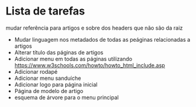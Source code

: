 # Lista de tarefas

mudar referência para artigos e sobre dos headers que não são da raiz
- Mudar linguagem nos metadados de todas as peáginas relacionadas a artigos 
- Alterar título das páginas de artigos 
- Adicionar menu em todas as páginas utilizando  https://www.w3schools.com/howto/howto_html_include.asp
- Adicionar rodapé
- Adicionar menu sanduíche 
- Adicionar logo para página inicial 
- Página de modelo de artigo 
- esquema de árvore para o menu principal 